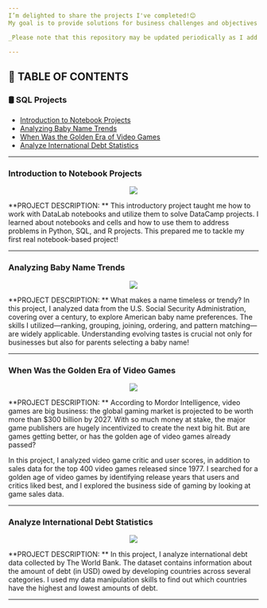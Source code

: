 ```yaml
---
I’m delighted to share the projects I've completed!😊  
My goal is to provide solutions for business challenges and objectives while enhancing my SQL querying skills.

_Please note that this repository may be updated periodically as I add new completed projects._

---
```

## 📑 TABLE OF CONTENTS
### 🛢️ SQL Projects
- [Introduction to Notebook Projects](https://github.com/abertpaat28/Datacamp-Finished-Projects/tree/main/00%20-%20Introduction%20to%20Notebook%20Projects)
- [Analyzing Baby Name Trends](https://github.com/abertpaat28/Datacamp-Finished-Projects/tree/main/01%20-%20Analyzing%20Baby%20Name%20Trends)
- [When Was the Golden Era of Video Games](https://github.com/abertpaat28/Datacamp-Finished-Projects/tree/main/02%20-%20When%20Was%20the%20Golden%20Era%20of%20Video%20Games)
- [Analyze International Debt Statistics](https://github.com/abertpaat28/Datacamp-Finished-Projects/tree/main/03%20-%20Analyze%20International%20Debt%20Statistics)


---
### Introduction to Notebook Projects
<p align="center">
<img src="https://github.com/abertpaat28/Datacamp-Finished-Projects/assets/172190865/1afd25df-3bfe-42ab-a525-5246e76d7ed9" align="center">

**PROJECT DESCRIPTION: ** 
This introductory project taught me how to work with DataLab notebooks and utilize them to solve DataCamp projects. I learned about notebooks and cells and how to use them to address problems in Python, SQL, and R projects. This prepared me to tackle my first real notebook-based project!


---
### Analyzing Baby Name Trends
<p align="center">
<img src="https://github.com/abertpaat28/Datacamp-Finished-Projects/assets/172190865/d6a5ba4f-04bb-4de7-b8a5-b3115d3119e8" align="center">

**PROJECT DESCRIPTION:  **
What makes a name timeless or trendy? In this project, I analyzed data from the U.S. Social Security Administration, covering over a century, to explore American baby name preferences. The skills I utilized—ranking, grouping, joining, ordering, and pattern matching—are widely applicable. Understanding evolving tastes is crucial not only for businesses but also for parents selecting a baby name!



---
### When Was the Golden Era of Video Games
<p align="center">
<img src="https://github.com/abertpaat28/Datacamp-Finished-Projects/assets/172190865/c232a7cd-5000-4a34-b2be-b5fbb6d45057" align="center">

**PROJECT DESCRIPTION:  **
According to Mordor Intelligence, video games are big business: the global gaming market is projected to be worth more than $300 billion by 2027. With so much money at stake, the major game publishers are hugely incentivized to create the next big hit. But are games getting better, or has the golden age of video games already passed?

In this project, I analyzed video game critic and user scores, in addition to sales data for the top 400 video games released since 1977. I searched for a golden age of video games by identifying release years that users and critics liked best, and I explored the business side of gaming by looking at game sales data.

---
### Analyze International Debt Statistics
<p align="center">
<img src="https://github.com/abertpaat28/Datacamp-Finished-Projects/assets/172190865/d759670e-b6c8-4639-9ee8-0251da7601d1" align="center">

**PROJECT DESCRIPTION:  **
In this project, I analyze international debt data collected by The World Bank. The dataset contains information about the amount of debt (in USD) owed by developing countries across several categories. I used my data manipulation skills to find out which countries have the highest and lowest amounts of debt.


---
